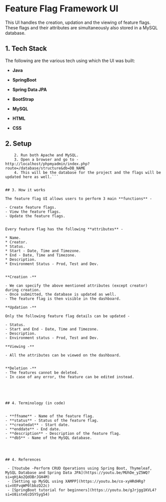 
# Feature Flag Framework UI 

This UI handles the creation, updation and the viewing of feature flags. These flags and their attributes are simultaneously also stored in a MySQL database. 



## 1. Tech Stack

The following are the various tech using which the UI was built:

- **Java**

- **SpringBoot**

- **Spring Data JPA**

- **BootStrap**

- **MySQL**

- **HTML**

- **CSS**


## 2. Setup 

``` 1. Download XAMPP.
    2. Run both Apache and MySQL.
    3. Open a browser and go to - http://localhost/phpmyadmin/index.php?route=/database/structure&db=DB_NAME
    4. This will be the database for the project and the flags will be updated here as well.```


## 3. How it works

The feature flag UI allows users to perform 3 main **functions** -

- Create feature flags.
- View the feature flags.
- Update the feature flags. 


Every feature flag has the following **attributes** - 

* Name.
* Creator.
* Status.
* Start - Date, Time and Timezone.
* End - Date, Time and Timezone.
* Description. 
* Environment Status - Prod, Test and Dev.


**Creation -** 

- We can specify the above mentioned attributes (except creator) during creation. 
- Once submitted, the database is updated as well.
- The feature flag is then visible in the dashboard. 

**Updation -**

Only the following feature flag details can be updated - 

- Status.
- Start and End - Date, Time and Timezone.
- Description.
- Environment status - Prod, Test and Dev.

**Viewing -**

- All the attributes can be viewed on the dashboard. 


**Deletion -**
- The features cannot be deleted.
- In case of any error, the feature can be edited instead. 





## 4. Terminology (in code)


- **ffname** - Name of the feature flag. 
- **status** - Status of the feature flag.
- **createdat** - Start date.
- **enddate** - End date.
- **description** - Description of the feature flag.
- **db5** - Name of the MySQL database.




## 4. References

 - [Youtube -Perform CRUD Operations using Spring Boot, Thymeleaf, MySQL Database and Spring Data JPA](https://youtu.be/MUhDe_yZ5WQ?si=qHjAo2QdOBrJGH4M)
 - [Setting up MySQL using XAMPP](https://youtu.be/co-xyHRdHRg?si=VEFvqWP0lbbzD22c)
 - [SpringBoot tutorial for beginners](https://youtu.be/gJrjgg1KVL4?si=U8isteEcDSYSyg54)


